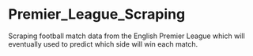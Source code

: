 # Premier_League_Scraping
  Scraping football match data from the English Premier League which will eventually used to predict which side will win each match.

